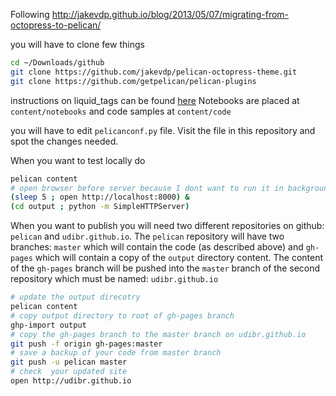 Following http://jakevdp.github.io/blog/2013/05/07/migrating-from-octopress-to-pelican/

you will have to clone few things
```bash
cd ~/Downloads/github
git clone https://github.com/jakevdp/pelican-octopress-theme.git
git clone https://github.com/getpelican/pelican-plugins
```
instructions on liquid_tags can be found [here](https://github.com/getpelican/pelican-plugins/tree/master/liquid_tags)
Notebooks are placed at `content/notebooks` and code samples at `content/code`

you will have to edit `pelicanconf.py` file. Visit the file in this repository and spot the changes needed.

When you want to test locally do 
```bash
pelican content
# open browser before server because I dont want to run it in background
(sleep 5 ; open http://localhost:8000) &
(cd output ; python -m SimpleHTTPServer)
```


When you want to publish you will need two different repositories on github:
`pelican` and `udibr.github.io`.
The `pelican` repository will have two branches: `master` which will contain the code (as described above) and `gh-pages` which will contain a copy of the `output` directory content.
The content of the `gh-pages` branch will be pushed into the `master` branch of the second repository which must be named: `udibr.github.io`

```bash
# update the output direcotry
pelican content
# copy output directory to root of gh-pages branch
ghp-import output
# copy the gh-pages branch to the master branch on udibr.github.io
git push -f origin gh-pages:master
# save a backup of your code from master branch
git push -u pelican master
# check  your updated site
open http://udibr.github.io
```
